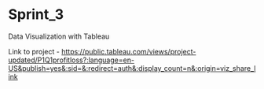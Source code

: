# Sprint_3

Data Visualization with Tableau

Link to project - https://public.tableau.com/views/project-updated/P1Q1profitloss?:language=en-US&publish=yes&:sid=&:redirect=auth&:display_count=n&:origin=viz_share_link
